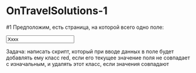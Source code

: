 # OnTravelSolutions-1

#1
Предположим, есть страница, на которой всего одно поле:

<style>.red {color: red;}</style><input type="text" name="name" class="js_name" value="Xxxx">

Задача: написать скрипт, который при вводе данных в поле будет добавлять ему класс red, если его текущее значение поля не совпадает с изначальным, и удалять этот класс, если значения совпадают


